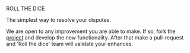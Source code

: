 ROLL THE DICE

The simplest way to resolve your disputes.

We are open to any improvement you are able to make. If so, fork the [project](https://github.com/turbica/lab1-git-race) and develop the new functionality.
After that make a pull-request and 'Roll the dice' team will validate your enhances.
